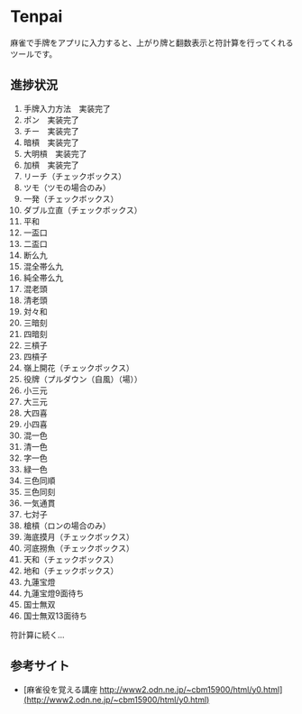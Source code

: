 ﻿
# Tenpai

麻雀で手牌をアプリに入力すると、上がり牌と翻数表示と符計算を行ってくれるツールです。

## 進捗状況

1. 手牌入力方法　実装完了
2. ポン　実装完了
3. チー　実装完了
4. 暗槓　実装完了
5. 大明槓　実装完了
6. 加槓　実装完了
7. リーチ（チェックボックス）
8. ツモ（ツモの場合のみ）
9. 一発（チェックボックス）
10. ダブル立直（チェックボックス）
11. 平和
12. 一盃口
13. 二盃口
14. 断么九
15. 混全帯么九
16. 純全帯么九
17. 混老頭
18. 清老頭
19. 対々和
20. 三暗刻
21. 四暗刻
22. 三槓子
23. 四槓子
24. 嶺上開花（チェックボックス）
25. 役牌（プルダウン（自風）（場））
26. 小三元
27. 大三元
28. 大四喜
29. 小四喜
30. 混一色
31. 清一色
32. 字一色
33. 緑一色
34. 三色同順
35. 三色同刻
36. 一気通貫
37. 七対子
38. 槍槓（ロンの場合のみ）
39. 海底摸月（チェックボックス）
40. 河底撈魚（チェックボックス）
41. 天和（チェックボックス）
42. 地和（チェックボックス）
43. 九蓮宝燈
44. 九蓮宝燈9面待ち
44. 国士無双
46. 国士無双13面待ち

符計算に続く...

## 参考サイト

* [麻雀役を覚える講座 http://www2.odn.ne.jp/~cbm15900/html/y0.html](http://www2.odn.ne.jp/~cbm15900/html/y0.html)